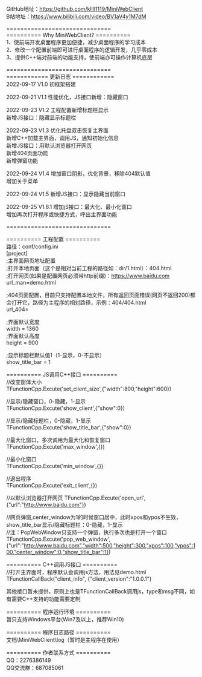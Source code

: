 GitHub地址：https://github.com/kllll1119/MiniWebClient  
B站地址：https://www.bilibili.com/video/BV1aV4y1M7dM  

==============================  
========== Why MiniWebClient? ==========  
1、使前端开发桌面程序更加便捷，减少桌面程序的学习成本  
2、修改一个配置前端即可进行桌面程序的逻辑开发，几乎零成本  
3、提供C++端对前端的功能支持，使前端亦可操作计算机底层  


==============================  
============ 更新日志 ============  
2022-09-17 V1.0    初框架搭建  

2022-09-21 V1.1    性能优化，JS接口新增：隐藏窗口  

2022-09-23 V1.2    工程配置新增标题栏显示  
                   新增JS接口：隐藏显示标题栏  
				   
2022-09-23 V1.3    优化托盘双击恢复主界面  
                   新增C++加载主界面，调用JS，通知初始化信息	
                   新增JS接口：用默认浏览器打开网页  
                   新增404页面功能  
                   新增弹窗功能  
				   
2022-09-24 V1.4    增加窗口阴影，优化背景，移除404默认值  
                   增加关于菜单  
				   
2022-09-24 V1.5    新增JS接口：显示隐藏当前窗口  

2022-09-25 V1.6.1  增加jS接口：最大化、最小化窗口    
                   增加再次打开程序或快捷方式，呼出主界面功能
  				   
==============================  


========== 工程配置 ==========  
路径：conf/config.ini  
[project]  
;主界面网页地址配置  
;打开本地页面（这个是相对当前工程的路径如：dir/1.html）：404.html  
;打开网页(如果是配置网页必须带http前缀)：https://www.baidu.com  
url_man=demo.html  
  
;404页面配置，目前只支持配置本地文件，所有返回页面错误(网页不返回200)都会打开它，路径为主程序的相对路径，示例：404/404.html  
url_404=  
  
;界面默认宽度  
width = 1360  
;界面默认高度  
height = 900  
  
;显示标题栏默认值1（1-显示，0-不显示）  
show_title_bar = 1  


========== JS调用C++接口 ==========  
//改变窗体大小  
TFunctionCpp.Excute('set_client_size',{"width":800,"height":600})  
  
//显示/隐藏窗口，0-隐藏，1-显示  
TFunctionCpp.Excute('show_client',{"show":0})  
  
//显示/隐藏标题栏，0-隐藏，1-显示  
TFunctionCpp.Excute('show_title_bar',{"show":0})  
  
//最大化窗口，多次调用为最大化和恢复窗口  
TFunctionCpp.Excute('max_window',{})  
  
//最小化窗口  
TFunctionCpp.Excute('min_window',{})  
  
//退出程序  
TFunctionCpp.Excute('exit_client',{})  
  
//以默认浏览器打开网页
TFunctionCpp.Excute('open_url',{"url":"http://www.baidu.com"})  
  
//网页弹窗,center_window为1的时候窗口居中，此时xpos和ypos不生效，show_title_bar显示/隐藏标题栏：0-隐藏，1-显示  
//注：PopWebWindow只支持一个弹窗，执行多次也是打开一个窗口  
TFunctionCpp.Excute('pop_web_window',{"url":"http://www.baidu.com","width":500,"height":300,"xpos":100,"ypos":100,"center_window":0,"show_title_bar":1})  
  

========== C++调用JS接口 ==========  
//打开主界面时，程序默认会调用js方法，用法见demo.html  
TFunctionCallBack("client_info", {"client_version":"1.0.0.1"}  

其他接口暂未提供，原则上也是TFunctionCallBack调用js，type和msg不同，如有需要C++支持的功能需要定制  
  

========== 程序运行环境 ==========  
暂只支持Windows平台(Win7及以上，推荐Win10)

  
========== 程序日志路径 ==========  
文档\MiniWebClient\log（暂时是主程序在使用）  


========== 作者联系方式 ==========  
QQ：2276386149  
QQ交流群：687085061  

